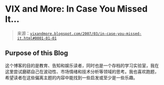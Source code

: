 <!--yml

category: 未分类

date: 2024-05-18 15:54:11

-->

# VIX and More: In Case You Missed It…

> 来源：[`vixandmore.blogspot.com/2007/03/in-case-you-missed-it.html#0001-01-01`](http://vixandmore.blogspot.com/2007/03/in-case-you-missed-it.html#0001-01-01)

## Purpose of this Blog

这个博客的目的是教育、告知和娱乐读者，同时也是一个存档的学习实验室，我在这里尝试磨砺自己在波动性、市场情绪和技术分析等领域的思考。我也喜欢跑题，希望读者在这些偏离主题的内容中能找到一些启发或至少是一些乐趣。
